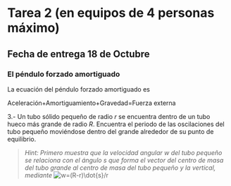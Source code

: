# Tarea 2 (en equipos de 4 personas máximo)

## Fecha de entrega 18 de Octubre

### El péndulo forzado amortiguado

La ecuación del péndulo forzado amortiguado es 

Aceleración+Amortiguamiento+Gravedad=Fuerza externa

<!-- <img src="https://latex.codecogs.com/gif.latex?T=\frac{kV&plus;g}{gk}(1-e^{-kt})" title="T=\frac{kV+g}{gk}(1-e^{-kt})" />

1.-
![figure not found](https://github.com/MecAnalitica/curso2018/blob/master/Tarea1/problem1.png)

Para el problema del misil visto en clase, encontramos una ecuación transcendental para el tiempo de vuelo.

<img src="https://latex.codecogs.com/gif.latex?T=\frac{kV&plus;g}{gk}(1-e^{-kt})" title="T=\frac{kV+g}{gk}(1-e^{-kt})" />

a) Usando algún algoritmo recursivo, crea un código que calcule T para diferentes valores de k, el ángulo y la velocidad inicial.

b) Con la velocidad inicial de 500m/s y un ángulo inicial de 65 grados, graficar el Rango contra k para (k=0, k=0.05 y otros 3 valores entre 0 y 1). Compararlo con la aproximación vista en clase basado en teoría de perturbaciones.

c) Usando los mismos datos iniciales del punto anterior, graficar Distancia Vertical contra Distancia Horizontal para k=0, y otros 4 valores entre 0 y 1.

d)Usando los mismos datos iniciales que en los puntos antioreres, graficar Altura contra Tiempo, Valocidad Horizontal contra Tiempo y Velocidad Vertical contra Tiempo para k=0, y otros 4 valores entre 0 y 1.

e)Búscar el ángulo que da la distancia máxima numéricamente para k=0, y otros 4 valores entre 0 y 1.

> Nota: el código debe ser "limpio" y tener explicaciones de como funciona cada area del mismo.



### Cálculos analíticos (subir PDF escaneado)

2.- Una escalera de longitud *L* descansa sobre una pared con una ángulo *d* con respecto a la vertical. No hay fricción entre la pared o el piso y la escalera. 

a) Escribe la energía cinética y potencial de la escalera como función de d(t). 
> *Hint: Para encontrar la velocidad del centro de masa, encuentra la longitud y altura del centro de masa como función del ángulo y luego diferencia con respecto al tiempo*

b) Usando el método de la de energía, escribe la ecuación de movimiento para d(t). Repíte el cálculo usando las leyes de Newton y compara.

c) Muestra que la escalera pierde contacto con la pared al caer cuando *3 Cos(d) = 2 Cos(do)*, donde *do* es el ángulo inicial entre la escalera y la pared en reposo. -->


3.- Un tubo sólido pequeño de radio *r* se encuentra dentro de un tubo hueco más grande de radio *R*. Encuentra el periodo de las oscilaciones del tubo pequeño moviéndose dentro del grande alrededor de su punto de equilibrio. 
> *Hint: Primero muestra que la velocidad angular *w* del tubo pequeño se relaciona con el ángulo *s* que forma el vector del centro de masa del tubo grande al centro de masa del tubo pequeño y la vertical, mediante* <img src="https://latex.codecogs.com/gif.latex?w=(R-r)\dot{s}/r" title="w=(R-r)\dot{s}/r" />



